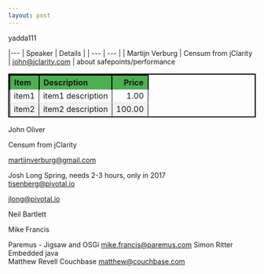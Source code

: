 ```yaml
---
layout: post
---
```

<style>
table{
    border-collapse: collapse;
    border-spacing: 0;
    border:2px solid #000000;
    width: 100%;
    
}

th{
    border:2px solid #000000;
     text-align: left;
      background-color: #4CAF50;
    
}

td{
    border:1px solid #000000;
}

th, td {
    border-bottom: 1px solid #ddd;
}

tr:nth-child(even) {background-color: #f2f2f2}

</style>
yadda111



|---
| Speaker | Details | 
| --- | --- | 
| Martijn Verburg | Censum from jClarity
| john@jclarity.com | about safepoints/performance      
      
 

| Item | Description | Price |
| --- | --- | ---: |
| item1 | item1 description | 1.00 |
| item2 | item2 description | 100.00 |




		


John Oliver

Censum from jClarity



martijnverburg@gmail.com



Josh Long	Spring, needs 2-3 hours, only in 2017	
tisenberg@pivotal.io

jlong@pivotal.io

Neil Bartlett

Mike Francis

Paremus - Jigsaw and OSGi	mike.francis@paremus.com
Simon Ritter	Embedded java	
Matthew Revell	Couchbase	matthew@couchbase.com





